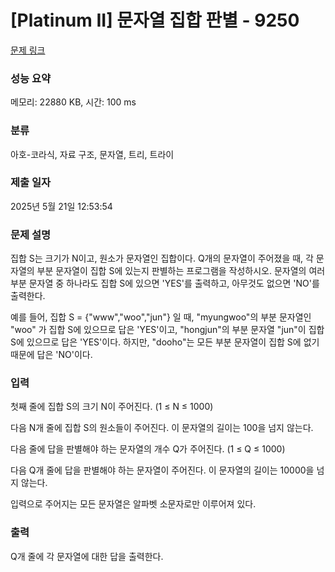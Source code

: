 # [Platinum II] 문자열 집합 판별 - 9250 

[문제 링크](https://www.acmicpc.net/problem/9250) 

### 성능 요약

메모리: 22880 KB, 시간: 100 ms

### 분류

아호-코라식, 자료 구조, 문자열, 트리, 트라이

### 제출 일자

2025년 5월 21일 12:53:54

### 문제 설명

<p>집합 S는 크기가 N이고, 원소가 문자열인 집합이다. Q개의 문자열이 주어졌을 때, 각 문자열의 부분 문자열이 집합 S에 있는지 판별하는 프로그램을 작성하시오. 문자열의 여러 부분 문자열 중 하나라도 집합 S에 있으면 'YES'를 출력하고, 아무것도 없으면 'NO'를 출력한다.</p>

<p>예를 들어, 집합 S = {"www","woo","jun"} 일 때, "myungwoo"의 부분 문자열인 "woo" 가 집합 S에 있으므로 답은 'YES'이고, "hongjun"의 부분 문자열 "jun"이 집합 S에 있으므로 답은 'YES'이다. 하지만, "dooho"는 모든 부분 문자열이 집합 S에 없기 때문에 답은 'NO'이다.</p>

### 입력 

 <p>첫째 줄에 집합 S의 크기 N이 주어진다. (1 ≤ N ≤ 1000)</p>

<p>다음 N개 줄에 집합 S의 원소들이 주어진다. 이 문자열의 길이는 100을 넘지 않는다.</p>

<p>다음 줄에 답을 판별해야 하는 문자열의 개수 Q가 주어진다. (1 ≤ Q ≤ 1000)</p>

<p>다음 Q개 줄에 답을 판별해야 하는 문자열이 주어진다. 이 문자열의 길이는 10000을 넘지 않는다.</p>

<p>입력으로 주어지는 모든 문자열은 알파벳 소문자로만 이루어져 있다.</p>

### 출력 

 <p>Q개 줄에 각 문자열에 대한 답을 출력한다.</p>


